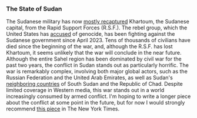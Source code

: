 ### The State of Sudan
The Sudanese military has now [mostly recaptured](https://www.aljazeera.com/news/2025/3/21/sudans-army-retakes-presidential-palace-in-khartoum-strikes-blow-to-rsf) Khartoum, the Sudanese capital, from the Rapid Support Forces (R.S.F.). The rebel group, which the United States has [accused](https://apnews.com/article/biden-sudan-genocide-7a0d20f857af3fd428750cf2dfd231ae) of genocide, has been fighting against the Sudanese government since April 2023. Tens of thousands of civilians have died since the beginning of the war, and, although the R.S.F. has lost Khartoum, it seems unlikely that the war will conclude in the near future.
Although the entire Sahel region has been dominated by civil war for the past two years, the conflict in Sudan stands out as particularly horrific. The war is remarkably complex, involving both major global actors, such as the Russian Federation and the United Arab Emirates, as well as Sudan's [neighboring countries](https://www.reuters.com/world/africa/south-sudan-chad-condemn-sudanese-generals-threats-attack-them-2025-03-24/) of South Sudan and the Republic of Chad. Despite limited coverage in Western media, this war stands out in a world increasingly consumed by armed conflict.
I'm hoping to write a longer piece about the conflict at some point in the future, but for now I would strongly recommend [this piece](https://www.nytimes.com/2025/03/23/world/africa/sudan-civil-war-khartoum.html) in The New York Times.